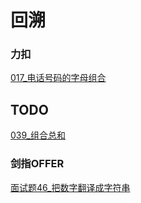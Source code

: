 # 回溯
### 力扣
[017_电话号码的字母组合](LeetCode/017_电话号码的字母组合.py)

## TODO
[039_组合总和](LeetCode/039_组合总和.py)

### 剑指OFFER
[面试题46_把数字翻译成字符串](JianZhiOffer/面试题46_把数字翻译成字符串.py)